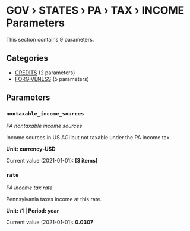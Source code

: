 # GOV › STATES › PA › TAX › INCOME Parameters

This section contains 9 parameters.

## Categories

- [CREDITS](credits/index.md) (2 parameters)
- [FORGIVENESS](forgiveness/index.md) (5 parameters)

## Parameters

### `nontaxable_income_sources`
*PA nontaxable income sources*

Income sources in US AGI but not taxable under the PA income tax.

**Unit: currency-USD**

Current value (2021-01-01): **[3 items]**


### `rate`
*PA income tax rate*

Pennsylvania taxes income at this rate.

**Unit: /1 | Period: year**

Current value (2021-01-01): **0.0307**

